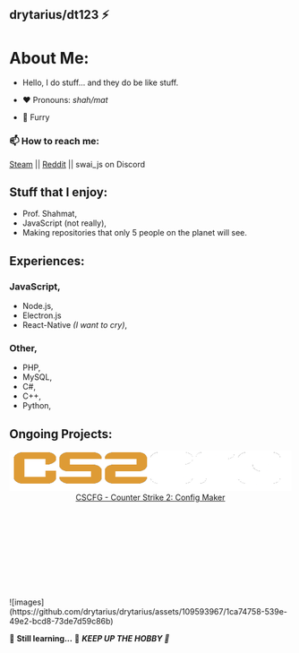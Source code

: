 ## drytarius/dt123 ⚡

# About Me:
- Hello, I do stuff... and they do be like stuff.

- ❤️ Pronouns: *shah/mat*
- 🐾 Furry

### 📫 How to reach me: 
[Steam](https://steamcommunity.com/id/swai_js) ||
[Reddit](https://www.reddit.com/user/drytarius) ||
swai_js on Discord

## Stuff that I enjoy:
- Prof. Shahmat,
- JavaScript (not really),
- Making repositories that only 5 people on the planet will see.

## Experiences:
### JavaScript,
- Node.js,
- Electron.js
- React-Native *(I want to cry)*,

### Other,
- PHP,
- MySQL,
- C#,
- C++,
- Python,

## Ongoing Projects:
<div align=center>
	<img alt="GitHub release (latest by date)" src=https://github.com/drytarius/drytarius/blob/main/logo/cs2cfg_colored.png?raw=true"">
	<br>
	<a href="https://cscfg.42web.io/">CSCFG - Counter Strike 2: Config Maker</a>
</div>
<br>
<br>
<br>
<br>
<br>
<br>
<br>
<br>
<br>
<br>
![images](https://github.com/drytarius/drytarius/assets/109593967/1ca74758-539e-49e2-bcd8-73de7d59c86b)

🌱 **Still learning...** 🌱
***KEEP UP THE HOBBY 💪***

<!--
**drytarius/drytarius** is a ✨ _special_ ✨ repository because its `README.md` (this file) appears on your GitHub profile.

Here are some ideas to get you started:

- 🔭 I’m currently working on ...
- 🌱 I’m currently learning ...
- 👯 I’m looking to collaborate on ...
- 🤔 I’m looking for help with ...
- 💬 Ask me about ...
- 📫 How to reach me: ...
- 😄 Pronouns: ...
- ⚡ Fun fact: ...
-->

